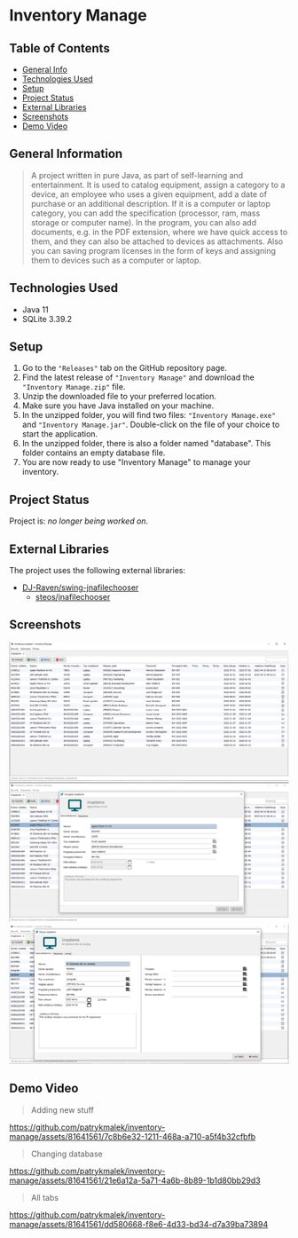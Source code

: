 # Inventory Manage

## Table of Contents

- [General Info](#general-information)
- [Technologies Used](#technologies-used)
- [Setup](#setup)
- [Project Status](#project-status)
- [External Libraries](#external-libraries)
- [Screenshots](#screenshots)
- [Demo Video](#demo-video)

## General Information

> A project written in pure Java, as part of self-learning and entertainment.
> It is used to catalog equipment, assign a category to a device, an employee who uses a given equipment, add a date of purchase or an additional description.
> If it is a computer or laptop category, you can add the specification (processor, ram, mass storage or computer name).
> In the program, you can also add documents, e.g. in the PDF extension, where we have quick access to them, and they can also be attached to devices as attachments.
> Also you can saving program licenses in the form of keys and assigning them to devices such as a computer or laptop.

## Technologies Used

- Java 11
- SQLite 3.39.2

## Setup

1. Go to the `"Releases"` tab on the GitHub repository page.
2. Find the latest release of `"Inventory Manage"` and download the `"Inventory Manage.zip"` file.
3. Unzip the downloaded file to your preferred location.
4. Make sure you have Java installed on your machine.
5. In the unzipped folder, you will find two files: `"Inventory Manage.exe"` and `"Inventory Manage.jar"`. Double-click on the file of your choice to start the application.
6. In the unzipped folder, there is also a folder named "database". This folder contains an empty database file.
7. You are now ready to use "Inventory Manage" to manage your inventory.

## Project Status

Project is: _no longer being worked on_.

## External Libraries

The project uses the following external libraries:

- [DJ-Raven/swing-jnafilechooser](https://github.com/DJ-Raven/swing-jnafilechooser)
  - [steos/jnafilechooser](https://github.com/steos/jnafilechooser)

## Screenshots

![Screenshot](./screenshots/dashboard.png)
![Screenshot](./screenshots/device_details.png)
![Screenshot](./screenshots/computer_device_editing.png)

## Demo Video

> Adding new stuff

https://github.com/patrykmalek/inventory-manage/assets/81641561/7c8b6e32-1211-468a-a710-a5f4b32cfbfb

> Changing database

https://github.com/patrykmalek/inventory-manage/assets/81641561/21e6a12a-5a71-4a6b-8b89-1b1d80bb29d3

> All tabs

https://github.com/patrykmalek/inventory-manage/assets/81641561/dd580668-f8e6-4d33-bd34-d7a39ba73894


